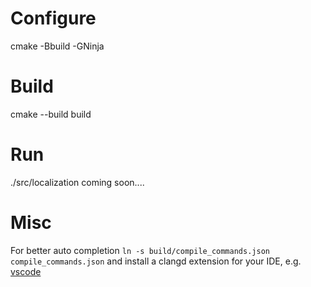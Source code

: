 # Configure
cmake -Bbuild -GNinja
# Build
cmake --build build
# Run 
./src/localization
coming soon....
# Misc
For better auto completion 
`ln -s build/compile_commands.json compile_commands.json`
and install a clangd extension for your IDE,
e.g. [vscode](https://marketplace.visualstudio.com/items?itemName=llvm-vs-code-extensions.vscode-clangd)
